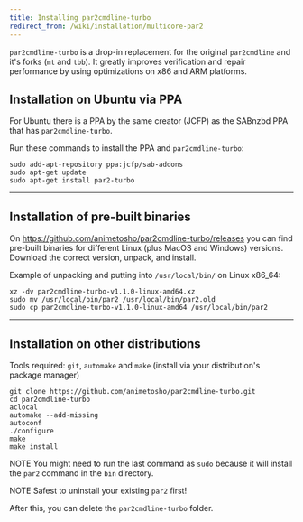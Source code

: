```yaml
---
title: Installing par2cmdline-turbo
redirect_from: /wiki/installation/multicore-par2
---
```


`par2cmdline-turbo` is a drop-in replacement for the original `par2cmdline` and it's forks (`mt` and `tbb`). 
It greatly improves verification and repair performance by using optimizations on x86 and ARM platforms.

## Installation on Ubuntu via PPA

For Ubuntu there is a PPA by the same creator (JCFP) as the SABnzbd PPA that has `par2cmdline-turbo`.

Run these commands to install the PPA and `par2cmdline-turbo`:

```
sudo add-apt-repository ppa:jcfp/sab-addons
sudo apt-get update
sudo apt-get install par2-turbo
```

-------------------

## Installation of pre-built binaries

On https://github.com/animetosho/par2cmdline-turbo/releases you can find pre-built binaries for different Linux (plus MacOS and Windows) versions. Download the correct version, unpack, and install.

Example of unpacking and putting into `/usr/local/bin/` on Linux x86_64:

```
xz -dv par2cmdline-turbo-v1.1.0-linux-amd64.xz
sudo mv /usr/local/bin/par2 /usr/local/bin/par2.old
sudo cp par2cmdline-turbo-v1.1.0-linux-amd64 /usr/local/bin/par2
```

-------------------


## Installation on other distributions

Tools required: `git`, `automake` and `make` (install via your distribution's package manager)

```
git clone https://github.com/animetosho/par2cmdline-turbo.git
cd par2cmdline-turbo
aclocal
automake --add-missing
autoconf
./configure
make
make install
```
<span class="label label-warning">NOTE</span> You might need to run the last command as `sudo` because it will install the `par2` command in the `bin` directory.

<span class="label label-warning">NOTE</span> Safest to uninstall your existing `par2` first!

After this, you can delete the `par2cmdline-turbo` folder.
